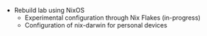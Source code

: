 - Rebuild lab using NixOS
  - Experimental configuration through Nix Flakes (in-progress)
  - Configuration of nix-darwin for personal devices
